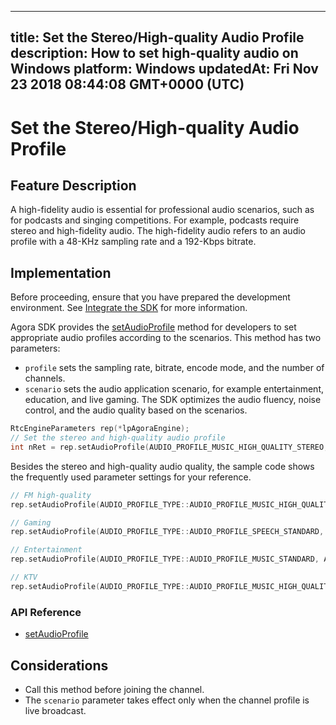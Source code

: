 
---
title: Set the Stereo/High-quality Audio Profile
description: How to set high-quality audio on Windows
platform: Windows
updatedAt: Fri Nov 23 2018 08:44:08 GMT+0000 (UTC)
---
# Set the Stereo/High-quality Audio Profile
## Feature Description 

A high-fidelity audio is essential for professional audio scenarios, such as for podcasts and singing competitions. For example, podcasts require stereo and high-fidelity audio. The high-fidelity audio refers to an audio profile with a 48-KHz sampling rate and a 192-Kbps bitrate. 


## Implementation
Before proceeding, ensure that you have prepared the development environment. See [Integrate the SDK](../../en/Voice/windows_video.md) for more information.

Agora SDK provides the [setAudioProfile](https://docs.agora.io/en/Voice/API%20Reference/cpp/classagora_1_1rtc_1_1_i_rtc_engine.html#ab0cb52e238b729a15525a5cc12543d9e) method for developers to set appropriate audio profiles according to the scenarios. This method has two parameters:

  - `profile` sets the sampling rate, bitrate, encode mode, and the number of channels.
  - `scenario` sets the audio application scenario, for example entertainment, education, and live gaming. The SDK optimizes the audio fluency, noise control, and the audio quality based on the scenarios.

```c++
RtcEngineParameters rep(*lpAgoraEngine);
// Set the stereo and high-quality audio profile
int nRet = rep.setAudioProfile(AUDIO_PROFILE_MUSIC_HIGH_QUALITY_STEREO, AUDIO_SCENARIO_DEFAULT);
```

Besides the stereo and high-quality audio quality, the sample code shows the frequently used parameter settings for your reference.

 ```C++
// FM high-quality
rep.setAudioProfile(AUDIO_PROFILE_TYPE::AUDIO_PROFILE_MUSIC_HIGH_QUALITY_STEREO, AUDIO_PROFILE_TYPE::AUDIO_SCENARIO_SHOWROOM);

// Gaming
rep.setAudioProfile(AUDIO_PROFILE_TYPE::AUDIO_PROFILE_SPEECH_STANDARD, AUDIO_PROFILE_TYPE::AUDIO_SCENARIO_CHATROOM_GAMING);

// Entertainment
rep.setAudioProfile(AUDIO_PROFILE_TYPE::AUDIO_PROFILE_MUSIC_STANDARD, AUDIO_PROFILE_TYPE::AUDIO_SCENARIO_CHATROOM_ENTERTAINMENT);

// KTV
rep.setAudioProfile(AUDIO_PROFILE_TYPE::AUDIO_PROFILE_MUSIC_HIGH_QUALITY, AUDIO_PROFILE_TYPE::AUDIO_SCENARIO_CHATROOM_ENTERTAINMENT);
```

### API Reference

- [setAudioProfile](https://docs.agora.io/en/Voice/API%20Reference/cpp/classagora_1_1rtc_1_1_i_rtc_engine.html#ab0cb52e238b729a15525a5cc12543d9e)

## Considerations

- Call this method before joining the channel.
- The `scenario` parameter takes effect only when the channel profile is live broadcast.
